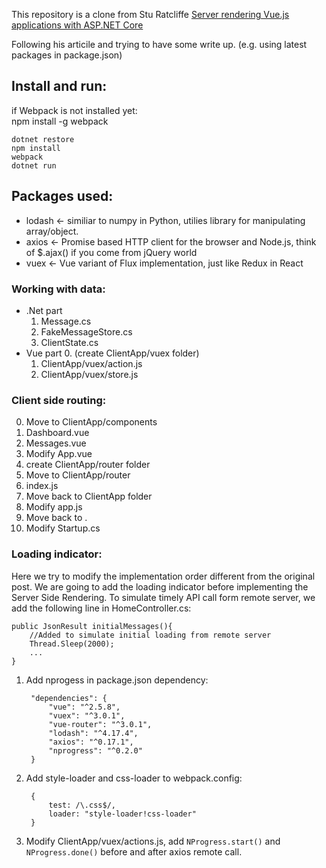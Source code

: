 This repository is a clone from Stu Ratcliffe [Server rendering Vue.js applications with ASP.NET Core](https://github.com/sturatcliffe/VueDotnetSSR)

Following his articile and trying to have some write up. (e.g. using latest packages in package.json)

## Install and run:
if Webpack is not installed yet:  
        npm install -g webpack

    dotnet restore
    npm install
    webpack
    dotnet run

## Packages used:
- lodash <- similiar to numpy in Python, utilies library for manipulating array/object.
- axios <- Promise based HTTP client for the browser and Node.js, think of $.ajax() if you come from jQuery world
- vuex <- Vue variant of Flux implementation, just like Redux in React
### Working with data:
- .Net part
    1. Message.cs
    2. FakeMessageStore.cs
    3. ClientState.cs
- Vue part
    0. (create ClientApp/vuex folder)
    1. ClientApp/vuex/action.js
    2. ClientApp/vuex/store.js
### Client side routing:
0. Move to ClientApp/components
1. Dashboard.vue
2. Messages.vue
3. Modify App.vue
4. create ClientApp/router folder
5. Move to ClientApp/router
6. index.js
7. Move back to ClientApp folder
8. Modify app.js
9. Move back to .
10. Modify Startup.cs
### Loading indicator:
Here we try to modify the implementation order different from the original post.
We are going to add the loading indicator before implementing the Server Side Rendering.
To simulate timely API call form remote server, we add the following line in HomeController.cs:

    public JsonResult initialMessages(){
        //Added to simulate initial loading from remote server
        Thread.Sleep(2000);
        ...
    }

1. Add nprogess in package.json dependency:  

        "dependencies": {
            "vue": "^2.5.8",
            "vuex": "^3.0.1",
            "vue-router": "^3.0.1",
            "lodash": "^4.17.4",
            "axios": "^0.17.1",
            "nprogress": "^0.2.0"
        }

2. Add style-loader and css-loader to webpack.config:  

        { 
            test: /\.css$/, 
            loader: "style-loader!css-loader" 
        }

3. Modify ClientApp/vuex/actions.js, add `NProgress.start()` and `NProgress.done()` before and after axios remote call. 